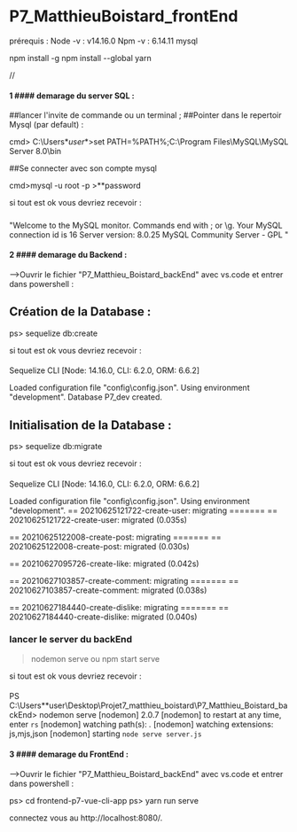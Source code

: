 # P7_MatthieuBoistard_frontEnd
prérequis :
Node -v : v14.16.0
Npm -v : 6.14.11
mysql 

npm install -g
npm install --global yarn

// 
#### 1 #### demarage du server SQL :

##lancer l'invite de commande ou un terminal ;
##Pointer dans le repertoir Mysql (par default) : 

cmd> C:\Users\**user**>set PATH=%PATH%;C:\Program Files\MySQL\MySQL Server 8.0\bin

##Se connecter avec son compte mysql

cmd>mysql -u root -p
		>**password

si tout est ok vous devriez recevoir :
#####
"Welcome to the MySQL monitor.  Commands end with ; or \g.
Your MySQL connection id is 16
Server version: 8.0.25 MySQL Community Server - GPL " 
####

#### 2 #### demarage du Backend :
-->Ouvrir le fichier "P7_Matthieu_Boistard_backEnd" avec vs.code et entrer dans powershell : 

## Création de la Database :
ps> sequelize db:create

si tout est ok vous devriez recevoir : 
####
Sequelize CLI [Node: 14.16.0, CLI: 6.2.0, ORM: 6.6.2]

Loaded configuration file "config\config.json".
Using environment "development".
Database P7_dev created.
####


## Initialisation de la Database :
ps> sequelize db:migrate

si tout est ok vous devriez recevoir : 
####
Sequelize CLI [Node: 14.16.0, CLI: 6.2.0, ORM: 6.6.2]

Loaded configuration file "config\config.json".
Using environment "development".
== 20210625121722-create-user: migrating =======
== 20210625121722-create-user: migrated (0.035s)

== 20210625122008-create-post: migrating =======
== 20210625122008-create-post: migrated (0.030s)

== 20210627095726-create-like: migrated (0.042s)

== 20210627103857-create-comment: migrating =======
== 20210627103857-create-comment: migrated (0.038s)

== 20210627184440-create-dislike: migrating =======
== 20210627184440-create-dislike: migrated (0.040s)
###

### lancer le server du backEnd

>nodemon serve
ou
>npm start serve


si tout est ok vous devriez recevoir : 
####
PS C:\Users\**user\Desktop\Projet7_matthieu_boistard\P7_Matthieu_Boistard_backEnd> nodemon serve
[nodemon] 2.0.7
[nodemon] to restart at any time, enter `rs`
[nodemon] watching path(s): *.*
[nodemon] watching extensions: js,mjs,json
[nodemon] starting `node serve server.js`
####



#### 3 #### demarage du FrontEnd :

-->Ouvrir le fichier "P7_Matthieu_Boistard_backEnd" avec vs.code et entrer dans powershell :

ps> cd frontend-p7-vue-cli-app
ps> yarn run serve

connectez vous au http://localhost:8080/.
